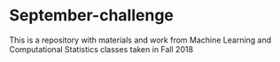 # September-challenge

This is a repository with materials and work from Machine Learning and Computational Statistics classes taken in Fall 2018
